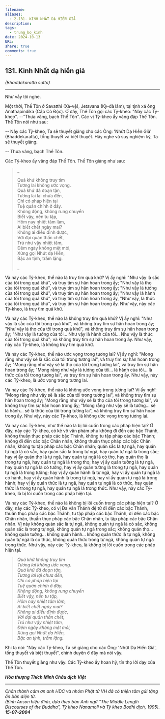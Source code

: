 ```yaml
---
filename: 
aliases:
  - 2.131. KINH NHẤT DẠ HIỀN GIẢ
description: 
tags:
  - trung_bo_kinh
date: 2024-10-13
URL: 
share: true
comments: true
---
```

## 131. Kinh Nhất dạ hiền giả  
_(Bhaddekaratta sutta)_

---

Như vầy tôi nghe.

Một thời, Thế Tôn ở Savatthi (Xá-vệ), Jetavana (Kỳ-đà lâm), tại tịnh xá ông Anathapindika (Cấp Cô Ðộc). Ở đấy, Thế Tôn gọi các Tỷ-kheo: "Này các Tỷ-kheo". --"Thưa vâng, bạch Thế Tôn". Các vị Tỷ-kheo ấy vâng đáp Thế Tôn. Thế Tôn nói như sau:

-- Này các Tỷ-kheo, Ta sẽ thuyết giảng cho các Ông: 'Nhứt Dạ Hiền Giả' (Bhaddekaratta), tổng thuyết và biệt thuyết. Hãy nghe và suy nghiệm kỹ, Ta sẽ thuyết giảng.

-- Thưa vâng, bạch Thế Tôn.

Các Tỷ-kheo ấy vâng đáp Thế Tôn. Thế Tôn giảng như sau:

> _
> 
> Quá khứ không truy tìm  
> Tương lai không ước vọng.  
> Quá khứ đã đoạn tận,  
> Tương lai lại chưa đến,  
> Chỉ có pháp hiện tại  
> Tuệ quán chính ở đây.  
> Không động, không rung chuyển  
> Biết vậy, nên tu tập,  
> Hôm nay nhiệt tâm làm,  
> Ai biết chết ngày mai?  
> Không ai điều đình được,  
> Với đại quân thần chết,  
> Trú như vậy nhiệt tâm,  
> Ðêm ngày không mệt mỏi,  
> Xứng gọi Nhứt dạ Hiền,  
> Bậc an tịnh, trầm lặng.
> 
> _

Và này các Tỷ-kheo, thế nào là truy tìm quá khứ? Vị ấy nghĩ: "Như vậy là sắc của tôi trong quá khứ", và truy tìm sự hân hoan trong ấy; "Như vậy là thọ của tôi trong quá khứ", và truy tìm sự hân hoan trong ấy; "Như vậy là tưởng của tôi trong quá khứ", và truy tìm sự hân hoan trong ấy; "Như vậy là hành của tôi trong quá khứ", và truy tìm sự hân hoan trong ấy, "Như vậy, là thức của tôi trong quá khứ", và truy tìm sự hân hoan trong ấy. Như vậy, này các Tỷ-kheo, là truy tìm quá khứ.

Và này các Tỷ-kheo, thế nào là không truy tìm quá khứ? Vị ấy nghĩ: "Như vậy là sắc của tôi trong quá khứ", và không truy tìm sự hân hoan trong ấy; "Như vậy là thọ của tôi trong quá khứ", và không truy tìm sự hân hoan trong ấy; "Như vậy là tưởng của tôi... Như vậy là hành của tôi... Như vậy là thức của tôi trong quá khứ"; và không truy tìm sự hân hoan trong ấy. Như vậy, này các Tỷ-kheo, là không truy tìm quá khứ.

Và này các Tỷ-kheo, thế nào ước vọng trong tương lai? Vị ấy nghĩ: "Mong rằng như vậy sẽ là sắc của tôi trong tương lai", và truy tìm sự hân hoan trong ấy; "Mong rằng như vậy sẽ là thọ của tôi trong tương lai", và truy tìm sự hân hoan trong ấy; "Mong rằng như vậy là tưởng của tôi... là hành của tôi... là thức của tôi trong tương lai", và truy tìm sự hân hoan trong ấy. Như vậy, này các Tỷ-kheo, là ước vọng trong tương lai.

Và này các Tỷ-kheo, thế nào là không ước vọng trong tương lai? Vị ấy nghĩ: "Mong rằng như vậy sẽ là sắc của tôi trong tương lai", và không truy tìm sự hân hoan trong ấy; "Mong rằng như vậy sẽ là thọ của tôi trong tương lai", và không truy tìm sự hân hoan trong ấy; "Mong rằng như vậy sẽ là tưởng... sẽ là hành... sẽ là thức của tôi trong tương lai", và không truy tìm sự hân hoan trong ấy. Như vậy, này các Tỷ-kheo, là không ước vọng trong tương lai.

Và này các Tỷ-kheo, như thế nào là bị lôi cuốn trong các pháp hiện tại? Ở đây, này các Tỷ-kheo, có kẻ vô văn phàm phu không đi đến các bậc Thánh, không thuần thục pháp các bậc Thánh, không tu tập pháp các bậc Thánh; không đi đến các bậc Chân nhân, không thuần thục pháp các bậc Chân nhân, không tu tập pháp các bậc Chân nhân; quán sắc là tự ngã, hay quán tự ngã là có sắc, hay quán sắc là trong tự ngã, hay quán tự ngã là trong sắc; hay vị ấy quán thọ là tự ngã, hay quán tự ngã là có thọ, hay quán thọ là trong tự ngã, hay quán tự ngã là trong thọ; hay vị ấy quán tưởng là tự ngã, hay quán tự ngã là có tưởng, hay vị ấy quán tưởng là trong tự ngã, hay quán tự ngã là trong tưởng; hay vị ấy quán hành là tự ngã, hay vị ấy quán tự ngã là có hành, hay vị ấy quán hành là trong tự ngã, hay vị ấy quán tự ngã là trong hành; hay vị ấy quán thức là tự ngã, hay quán tự ngã là có thức, hay quán thức là trong tự ngã, hay quán tự ngã là trong thức. Như vậy, này các Tỷ-kheo, là bị lôi cuốn trong các pháp hiện tại.

Và này các Tỷ-kheo, thế nào là không bị lôi cuốn trong các pháp hiện tại? Ở đây, này các Tỷ-kheo, có vị Ða văn Thánh đệ tử đi đến các bậc Thánh, thuần thục pháp các bậc Thánh, tu tập pháp các bậc Thánh, đi đến các bậc Chân nhân, thuần thục pháp các bậc Chân nhân, tu tập pháp các bậc Chân nhân. Vị này không quán sắc là tự ngã, không quán tự ngã là có sắc, không quán sắc là trong tự ngã, không quán tự ngã trong sắc; không quán thọ... không quán tưởng... không quán hành... không quán thức là tự ngã, không quán tự ngã là có thức, không quán thức trong tự ngã, không quán tự ngã trong thức. Như vậy, này các Tỷ-kheo, là không bị lôi cuốn trong các pháp hiện tại.

> _Quá khứ không truy tìm  
> Tương lai không ước vọng.  
> Quá khứ đã đoạn tận,  
> Tương lai lại chưa đến,  
> Chỉ có pháp hiện tại  
> Tuệ quán chính ở đây.  
> Không động, không rung chuyển  
> Biết vậy, nên tu tập,  
> Hôm nay nhiệt tâm làm,  
> Ai biết chết ngày mai?  
> Không ai điều đình được,  
> Với đại quân thần chết,  
> Trú như vậy nhiệt tâm,  
> Ðêm ngày không mệt mỏi,  
> Xứng gọi Nhứt dạ Hiền,  
> Bậc an tịnh, trầm lặng._

Khi ta nói: "Này các Tỷ-kheo, Ta sẽ giảng cho các Ông: 'Nhứt Dạ Hiền Giả', tổng thuyết và biệt thuyết", chính duyên ở đây mà nói vậy.

Thế Tôn thuyết giảng như vậy. Các Tỷ-kheo ấy hoan hỷ, tín thọ lời dạy của Thế Tôn.

**_Hòa thượng Thích Minh Châu dịch Việt_**

---

_Chân thành cám ơn anh HDC và nhóm Phật tử VH đã có thiện tâm gửi tặng ấn bản điện tử.  
(Bình Anson hiệu đính, dựa theo bản Anh ngữ "The Middle Length Discourses of the Buddha", Tỳ kheo Nanamoli và Tỳ kheo Bodhi dịch, 1995).  
**15-07-2004**_